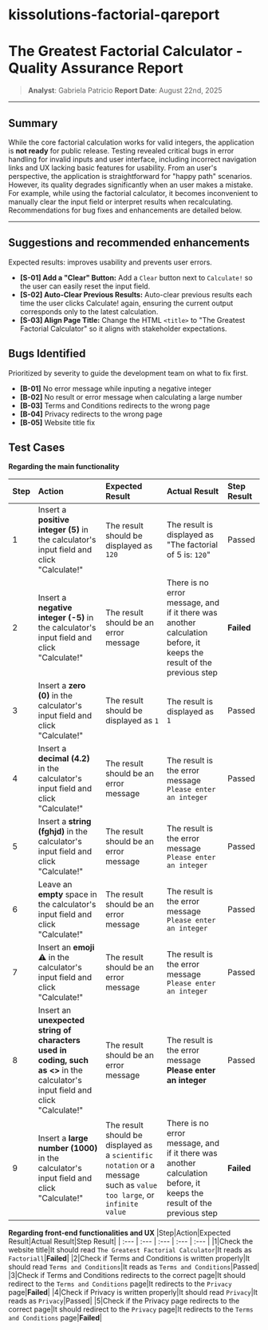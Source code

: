 # kissolutions-factorial-qareport
# The Greatest Factorial Calculator - Quality Assurance Report
> **Analyst**: Gabriela Patricio
> **Report Date**: August 22nd, 2025
---
## Summary
While the core factorial calculation works for valid integers, the application is **not ready** for public release.
Testing revealed critical bugs in error handling for invalid inputs and user interface, including incorrect navigation links and UX lacking basic features for usability. From an user's perspective, the application is straightforward for "happy path" scenarios. However, its quality degrades significantly when an user makes a mistake. For example, while using the factorial calculator, it becomes inconvenient to manually clear the input field or interpret results when recalculating. 
Recommendations for bug fixes and enhancements are detailed below.

---
## Suggestions and recommended enhancements
Expected results: improves usability and prevents user errors.
* **[S-01] Add a "Clear" Button:** Add a `Clear` button next to `Calculate!` so the user can easily reset the input field.
* **[S-02] Auto-Clear Previous Results:** Auto-clear previous results each time the user clicks Calculate! again, ensuring the current output corresponds only to the latest calculation.
* **[S-03] Align Page Title:** Change the HTML `<title>` to "The Greatest Factorial Calculator" so it aligns with stakeholder expectations.

## Bugs Identified
Prioritized by severity to guide the development team on what to fix first.

* **[B-01]** No error message while inputing a negative integer
* **[B-02]** No result or error message when calculating a large number
* **[B-03]** Terms and Conditions redirects to the wrong page
* **[B-04]** Privacy redirects to the wrong page
* **[B-05]** Website title fix

## Test Cases 
**Regarding the main functionality**

|Step|Action|Expected Result|Actual Result|Step Result|
| :--- | :--- | :--- | :--- | :--- |
|1|Insert a **positive integer (5)** in the calculator's input field and click "Calculate!"|The result should be displayed as `120`|The result is displayed as "The factorial of 5 is: `120`"|Passed|
|2|Insert a **negative integer (-5)** in the calculator's input field and click "Calculate!"|The result should be an error message|There is no error message, and if it there was another calculation before, it keeps the result of the previous step|**Failed**|
|3|Insert a **zero (0)** in the calculator's input field and click "Calculate!"|The result should be displayed as `1`|The result is displayed as `1`|Passed|
|4|Insert a **decimal (4.2)** in the calculator's input field and click "Calculate!"|The result should be an error message|The result is the error message `Please enter an integer`|Passed|
|5|Insert a **string (fghjd)** in the calculator's input field and click "Calculate!"|The result should be an error message|The result is the error message `Please enter an integer`|Passed|
|6|Leave an **empty** space in the calculator's input field and click "Calculate!"|The result should be an error message|The result is the error message `Please enter an integer`|Passed|
|7|Insert an **emoji ⚠️** in the calculator's input field and click "Calculate!"|The result should be an error message|The result is the error message `Please enter an integer`|Passed|
|8|Insert an **unexpected string of characters used in coding, such as <>** in the calculator's input field and click "Calculate!"|The result should be an error message|The result is the error message **Please enter an integer**|Passed|
|9|Insert a **large number (1000)** in the calculator's input field and click "Calculate!"|The result should be displayed as a `scientific notation` or a message such as `value too large`, or `infinite value`|There is no error message, and if it there was another calculation before, it keeps the result of the previous step|**Failed**|

**Regarding front-end functionalities and UX**
|Step|Action|Expected Result|Actual Result|Step Result|
| :--- | :--- | :--- | :--- | :--- |
|1|Check the website title|It should read `The Greatest Factorial Calculator`|It reads as `Factoriall`|**Failed**|
|2|Check if Terms and Conditions is written properly|It should read `Terms and Conditions`|It reads as `Terms and Conditions`|Passed|
|3|Check if Terms and Conditions redirects to the correct page|It should redirect to the `Terms and Conditions` page|It redirects to the `Privacy` page|**Failed**|
|4|Check if Privacy is written properly|It should read `Privacy`|It reads as `Privacy`|Passed|
|5|Check if the Privacy page redirects to the correct page|It should redirect to the `Privacy` page|It redirects to the `Terms and Conditions` page|**Failed**|



